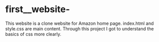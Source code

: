 # first__website-
This website is a clone website for Amazon home page.
index.html and style.css are main content.
Through this project I got to understand the basics of css more clearly. 
